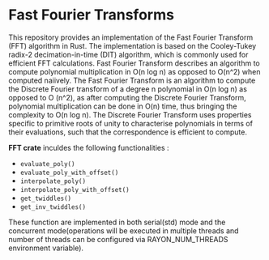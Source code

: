 # Fast Fourier Transforms

This repository  provides an implementation of the Fast Fourier Transform (FFT) algorithm in Rust. The implementation is based on the Cooley-Tukey radix-2 decimation-in-time (DIT) algorithm, which is commonly used for efficient FFT calculations. Fast Fourier Transform describes an algorithm to compute polynomial multiplication in O(n log n) as opposed to O(n^2) when computed naiively. The Fast Fourier Transform is an algorithm to compute the Discrete Fourier transform of a degree n polynomial in O(n log n) as opposed to O (n^2), as after computing the Discrete Fourier Transform, polynomial multiplication can be done in O(n) time, thus bringing the complexity to O(n log n). The Discrete Fourier Transform uses properties specific to primitive roots of unity to characterise polynomials in terms of their evaluations, such that the correspondence is efficient to compute. 

**FFT crate** inculdes the following functionalities :
* `evaluate_poly()`
* `evaluate_poly_with_offset()`
* `interpolate_poly()`
* `interpolate_poly_with_offset()`
* `get_twiddles()`
* `get_inv_twiddles()`

These function are implemented in both serial(std) mode and the concurrent mode(operations will be executed in multiple threads and number of threads can be configured via RAYON_NUM_THREADS environment variable).

